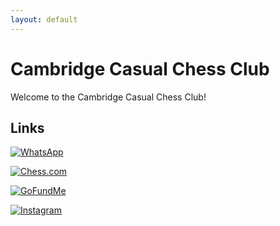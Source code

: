 ```yaml
---
layout: default
---
```


# Cambridge Casual Chess Club

Welcome to the Cambridge Casual Chess Club!

## Links

[![WhatsApp](https://img.icons8.com/color/48/000000/whatsapp.png)](https://chat.whatsapp.com/HpvIbSZHuYv0KDkhN7xna5)

[![Chess.com](https://img.icons8.com/color/48/000000/chess.png)](https://www.chess.com/club/cambridge-casual-chess/join)

[![GoFundMe](https://img.icons8.com/color/48/000000/gofundme.png)](https://gofund.me/75685c96)

[![Instagram](https://img.icons8.com/color/48/000000/instagram-new.png)](https://www.instagram.com/cambridgecasualchess?igsh=NWJ2cWttNnk4a3Bj)